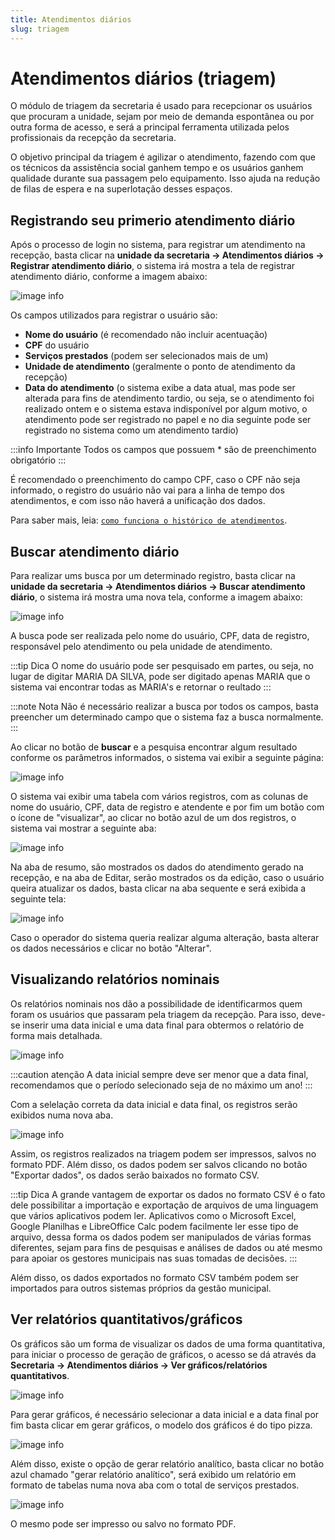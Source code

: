 ```yaml
---
title: Atendimentos diários
slug: triagem
---
```


# Atendimentos diários (triagem)

O módulo de triagem da secretaria é usado para recepcionar os usuários que procuram a unidade, sejam por meio de demanda espontânea ou por outra forma de acesso, e será a principal ferramenta utilizada pelos profissionais da recepção da secretaria.

O objetivo principal da triagem é agilizar o atendimento, fazendo com que os técnicos da assistência social ganhem tempo e os usuários ganhem qualidade durante sua passagem pelo equipamento. Isso ajuda na redução de filas de espera e na superlotação desses espaços.

## Registrando seu primerio atendimento diário

Após o processo de login no sistema, para registrar um atendimento na recepção, basta clicar na **unidade da secretaria -> Atendimentos diários -> Registrar atendimento diário**, o sistema irá mostra a tela de registrar atendimento diário, conforme a imagem abaixo:

![image info](../../static/img/secretary/triage/cadastrar.jpg)

Os campos utilizados para registrar o usuário são:
- **Nome do usuário** (é recomendado não incluir acentuação)
- **CPF** do usuário
- **Serviços prestados** (podem ser selecionados mais de um)
- **Unidade de atendimento** (geralmente o ponto de atendimento da recepção)
- **Data do atendimento** (o sistema exibe a data atual, mas pode ser alterada para fins de atendimento tardio, ou seja, se o atendimento foi realizado ontem e o sistema estava indisponível por algum motivo, o atendimento pode ser registrado no papel e no dia seguinte pode ser registrado no sistema como um atendimento tardio)

:::info Importante
Todos os campos que possuem * são de preenchimento obrigatório
:::

É recomendado o preenchimento do campo CPF, caso o CPF não seja informado, o registro do usuário não vai para a linha de tempo dos atendimentos, e com isso não haverá a unificação dos dados.

Para saber mais, leia: [`como funciona o histórico de atendimentos`](/manual-siassb/historic).

## Buscar atendimento diário

Para realizar ums busca por um determinado registro, basta clicar na **unidade da secretaria -> Atendimentos diários -> Buscar atendimento diário**, o sistema irá mostra uma nova tela, conforme a imagem abaixo:

![image info](../../static/img/secretary/triage/buscar.jpg)

A busca pode ser realizada pelo nome do usuário, CPF, data de registro, responsável pelo atendimento ou pela unidade de atendimento.

:::tip Dica
O nome do usuário pode ser pesquisado em partes, ou seja, no lugar de digitar MARIA DA SILVA, pode ser digitado apenas MARIA que o sistema vai encontrar todas as MARIA's e retornar o reultado
:::

:::note Nota
Não é necessário realizar a busca por todos os campos, basta preencher um determinado campo que o sistema faz a busca normalmente.
:::

Ao clicar no botão de **buscar** e a pesquisa encontrar algum resultado conforme os parâmetros informados, o sistema vai exibir a seguinte página:

![image info](../../static/img/secretary/triage/busca_registros.jpg)

O sistema vai exibir uma tabela com vários registros, com as colunas de nome do usuário, CPF, data de registro e atendente e por fim um botão com o ícone de "visualizar", ao clicar no botão azul de um dos registros, o sistema vai mostrar a seguinte aba:

![image info](../../static/img/secretary/triage/aba_resumo.jpg)

Na aba de resumo, são mostrados os dados do atendimento gerado na recepção, e na aba de Editar, serão mostrados os da edição, caso o usuário queira atualizar os dados, basta clicar na aba sequente e será exibida a seguinte tela: 

![image info](../../static/img/secretary/triage/aba_editar.jpg)

Caso o operador do sistema queria realizar alguma alteração, basta alterar os dados necessários e clicar no botão "Alterar".

## Visualizando relatórios nominais

Os relatórios nominais nos dão a possibilidade de identificarmos quem foram os usuários que passaram pela triagem da recepção. Para isso, deve-se inserir uma data inicial e uma data final para obtermos o relatório de forma mais detalhada.

![image info](../../static/img/secretary/triage/ver_relatorios_nominais.jpg)

:::caution atenção
A data inicial sempre deve ser menor que a data final, recomendamos que o período selecionado seja de no máximo um ano!
:::

Com a selelação correta da data inicial e data final, os registros serão exibidos numa nova aba.

![image info](../../static/img/secretary/triage/relatorios_nominais_registros.jpg)

Assim, os registros realizados na triagem podem ser impressos, salvos no formato PDF. Além disso, os dados podem ser salvos clicando no botão "Exportar dados", os dados serão baixados no formato CSV.

:::tip Dica
A grande vantagem de exportar os dados no formato CSV é o fato dele possibilitar a importação e exportação de arquivos de uma linguagem que vários aplicativos podem ler. Aplicativos como o Microsoft Excel, Google Planilhas e LibreOffice Calc podem facilmente ler esse tipo de arquivo, dessa forma os dados podem ser manipulados de várias formas diferentes, sejam para fins de pesquisas e análises de dados ou até mesmo para apoiar os gestores municipais nas suas tomadas de decisões.
:::

Além disso, os dados exportados no formato CSV também podem ser importados para outros sistemas próprios da gestão municipal.

## Ver relatórios quantitativos/gráficos

Os gráficos são um forma de visualizar os dados de uma forma quantitativa, para iniciar o processo de geração de gráficos, o acesso se dá através da **Secretaria -> Atendimentos diários -> Ver gráficos/relatórios quantitativos**.

![image info](../../static/img/secretary/triage/ver_relatorios_quantitativos.jpg)

Para gerar gráficos, é necessário selecionar a data inicial e a data final por fim basta clicar em gerar gráficos, o modelo dos gráficos é do tipo pizza.

![image info](../../static/img/secretary/triage/grafico.jpg)

Além disso, existe o opção de gerar relatório analítico, basta clicar no botão azul chamado "gerar relatório analítico", será exibido um relatório em formato de tabelas numa nova aba com o total de serviços prestados.

![image info](../../static/img/secretary/triage/relatorio_analitico.jpg)

O mesmo pode ser impresso ou salvo no formato PDF.
